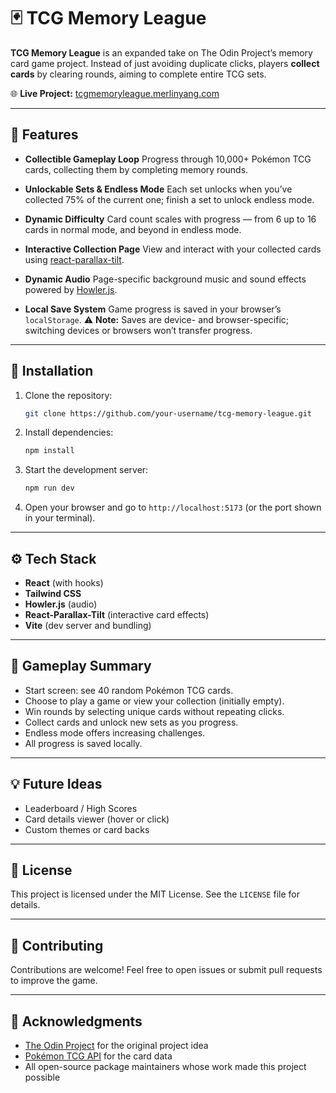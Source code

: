 # 🃏 TCG Memory League

**TCG Memory League** is an expanded take on The Odin Project’s memory card game project. Instead of just avoiding duplicate clicks, players **collect cards** by clearing rounds, aiming to complete entire TCG sets.

🌐 **Live Project:** [tcgmemoryleague.merlinyang.com](https://tcgmemoryleague.merlinyang.com/)

---

## 📖 Features

* **Collectible Gameplay Loop**
  Progress through 10,000+ Pokémon TCG cards, collecting them by completing memory rounds.

* **Unlockable Sets & Endless Mode**
  Each set unlocks when you’ve collected 75% of the current one; finish a set to unlock endless mode.

* **Dynamic Difficulty**
  Card count scales with progress — from 6 up to 16 cards in normal mode, and beyond in endless mode.

* **Interactive Collection Page**
  View and interact with your collected cards using [react-parallax-tilt](https://www.npmjs.com/package/react-parallax-tilt).

* **Dynamic Audio**
  Page-specific background music and sound effects powered by [Howler.js](https://howlerjs.com/).

* **Local Save System**
  Game progress is saved in your browser’s `localStorage`.
  ⚠ **Note:** Saves are device- and browser-specific; switching devices or browsers won’t transfer progress.

---

## 🚀 Installation

1. Clone the repository:

   ```bash
   git clone https://github.com/your-username/tcg-memory-league.git
   ```
2. Install dependencies:

   ```bash
   npm install
   ```
3. Start the development server:

   ```bash
   npm run dev
   ```
4. Open your browser and go to `http://localhost:5173` (or the port shown in your terminal).

---

## ⚙️ Tech Stack

* **React** (with hooks)
* **Tailwind CSS**
* **Howler.js** (audio)
* **React-Parallax-Tilt** (interactive card effects)
* **Vite** (dev server and bundling)

---

## 📌 Gameplay Summary

* Start screen: see 40 random Pokémon TCG cards.
* Choose to play a game or view your collection (initially empty).
* Win rounds by selecting unique cards without repeating clicks.
* Collect cards and unlock new sets as you progress.
* Endless mode offers increasing challenges.
* All progress is saved locally.

---

## 💡 Future Ideas

* Leaderboard / High Scores
* Card details viewer (hover or click)
* Custom themes or card backs

---

## 📜 License

This project is licensed under the MIT License. See the `LICENSE` file for details.

---

## 🤝 Contributing

Contributions are welcome! Feel free to open issues or submit pull requests to improve the game.

---

## 🙌 Acknowledgments

* [The Odin Project](https://www.theodinproject.com/) for the original project idea
* [Pokémon TCG API](https://pokemontcg.io/) for the card data
* All open-source package maintainers whose work made this project possible
